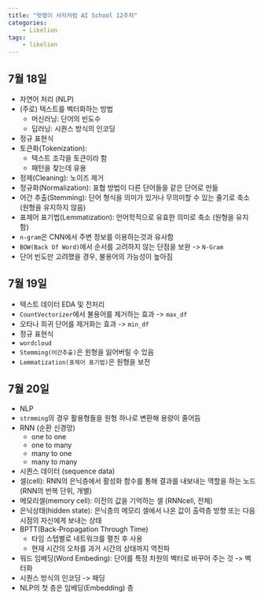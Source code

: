 ```yaml
---
title: "멋쟁이 사자처럼 AI School 12주차"
categories:
    - Likelion
tags:
    - likelion
---
```


## 7월 18일
- 자연어 처리 (NLP)
- (주로) 텍스트를 벡터화하는 방법
  - 머신러닝: 단어의 빈도수
  - 딥러닝: 시퀀스 방식의 인코딩
- 정규 표현식
- 토큰화(Tokenization):
  - 텍스트 조각을 토큰이라 함
  - 패턴을 찾는데 유용
- 정제(Cleaning): 노이즈 제거
- 정규화(Normalization): 표협 방법이 다른 단어들을 같은 단어로 만듦
- 어간 추출(Stemming): 단어 형식을 의미가 있거나 무의미할 수 있는 줄기로 축소 (원형을 유지하지 않음)
- 표제어 표기법(Lemmatization): 언어학적으로 유효한 의미로 축소 (원형을 유지함)
- `n-gram`은 CNN에서 주변 정보를 이용하는것과 유사함
- `BOW(Back Of Word)`에서 순서를 고려하지 않는 단점을 보완 -> `N-Gram`
- 단어 빈도만 고려했을 경우, 불용어의 가능성이 높아짐

## 7월 19일
- 텍스트 데이터 EDA 및 전처리
- `CountVectorizer`에서 불용어를 제거하는 효과 -> `max_df`
- 오타나 희귀 단어를 제거화는 효과 -> `min_df`
- 정규 표현식
- `wordcloud`
- `Stemming(어간추출)`은 원형을 잃어버릴 수 있음
- `Lemmatization(표제어 표기법)`은 원형을 보전

## 7월 20일
- NLP
- `strmming`의 경우 활용형들을 원형 하나로 변환해 용량이 줄어듬
- RNN (순환 신경망)
  - one to one
  - one to many
  - many to one
  - many to many
- 시퀀스 데이터 (sequence data)
- 셀(cell): RNN의 은닉층에서 활성화 함수를 통해 결과를 내보내는 역할을 하는 노드 (RNN의 반복 단위, 개별)
- 메모리셀(memory cell): 이전의 값을 기억하는 셀 (RNNcell, 전체)
- 은닉상태(hidden state): 은닉층의 메모리 셀에서 나온 값이 출력층 방향 또는 다음 시점의 자신에게 보내는 상태
- BPTT(Back-Propagation Through Time)
  - 타임 스텝별로 네트워크를 펼친 후 사용
  - 현재 시간의 오차를 과거 시간의 상태까지 역전파
- 워드 임베딩(Word Embeding): 단어를 특정 차원의 벡터로 바꾸어 주는 것 -> 벡터화
- 시퀀스 방식의 인코딩 -> 패딩
- NLP의 첫 층은 임베딩(Embedding) 층